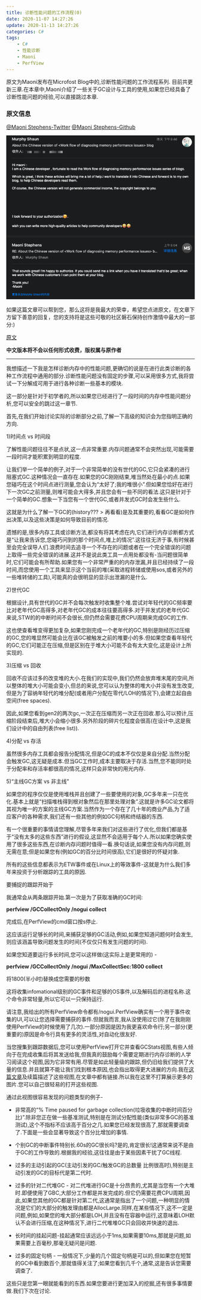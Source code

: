 ```yaml
---
title: 诊断性能问题的工作流程(0)
date: 2020-11-07 14:27:26
update: 2020-11-13 14:27:26
categories: C#
tags:
    - C#
    - 性能诊断
    - Maoni
    - PerfView
---
```

原文为Maoni发布在Microfost Blog中的,诊断性能问题的工作流程系列.
目前共更新三章.在本章中,Maoni介绍了一些关于GC设计与工具的使用,如果您已经具备了诊断性能问题的经验,可以直接跳过本章.
<!-- more -->

### 原文信息

[@Maoni Stephens-Twitter](https://twitter.com/maoni0)
[@Maoni Stephens-Github](https://github.com/Maoni0)

![authorize](/img/1587561145552-0d8a560c-3b7d-443a-badc-a98ddbb6e7bf.png)

如果这篇文章可以帮到您，那么这将是我最大的荣幸，希望您点进原文，在文章下方留下善意的回复，您的支持将是这些可敬的社区磐石保持创作激情中最大的一部分:)

[原文](https://devblogs.microsoft.com/dotnet/work-flow-of-diagnosing-memory-performance-issues-part-0)

**中文版本将不会以任何形式收费，版权属与原作者**

---

我想描述一下我是怎样诊断内存中的性能问题,更确切的说是在进行此类诊断的各种工作流程中通用的部分.诊断性能问题没有固定的步骤,可以采用很多方式,我将尝试一下分解成可用于进行各种诊断一些基本的模块.

这一部分是针对于初学者的,所以如果您已经进行了一段时间的内存中性能问题分析,您可以安全的跳过这一章节.

首先,在我们开始讨论实际的诊断部分之前,了解一下高级的知识会为您指明正确的方向.

1)时间点 vs 时间段

了解性能问题往往不是点状,这一点非常重要.内存问题通常不会突然出现,可能需要一段时间才能积累到明显的程度.

让我们举一个简单的例子,对于一个非常简单的没有世代的GC,它只会紧凑的进行阻塞式GC.这种情况会一直存在.如果您的GC刚刚结束,堆当然处在最小的点.如果您碰巧在这个时间点进行测量,您会认为“太好了;我的堆很小”.但如果您恰好在进行下一次GC之前测量,则堆可能会大得多,并且您会有一些不同的看法.这只是针对于一个简单的GC.想象一下当您有一个世代GC,或者并发式GC时会发生些什么.

这就是为什么了解一下GC的(history??? > 再看看)是及其重要的,看看GC是如何作出决策,以及这些决策是如何导致目前的情况.

遗憾的是,很多内存工具或诊断方法,都没有将其考虑在内,它们进行内存诊断都方式是“让我来告诉您,您碰巧问到的那个时间点,堆上的情况”.这往往无济于事,有时候甚至会完全误导人们.浪费时间去追寻一个不存在的问题或者在一个完全错误的问题上取得一些完全错误的进展.这并不是说此类工具一点用处都没有-当问题很简单时,它们可能会有所帮助.如果您有一个非常严重的的内存泄漏,并且已经持续了一段时间,而您使用一个工具来显示这个当前的堆(采取进程转储或使用sos,或者另外的一些堆转储的工具),可能真的会很明显的显示出泄漏的是什么.

2)世代GC

根据设计,具有世代的GC并不会每次触发时收集整个堆.尝试对年轻代的GC频率要比对老年代GC高得多,对老年代GC的成本往往要高得多.对于并发式的老年代GC来说,STW的的中断时间不会很长,但仍然会需要花费CPU周期来完成GC的工作.

这也使查看堆变得更加复杂,如果您刚完成一个老年代的GC,特别是刚经历过压缩的GC,您的堆显然可能会比在该GC被触发之前的堆要小的多.但如果您查看年轻代的GC,它们可能正在压缩,但是区别在于堆大小可能不会有太大变化,这是设计上所实现的.

3)压缩 vs 回收

回收不应该过多的改变堆的大小.在我们的实现中,我们仍然会放弃堆末尾的空间,所以整体的堆大小可能会变小,但总的来说,您可以认为整体的堆大小并没有发生改变,但是为了容纳年轻代的堆分配(或者用户分配在零代/LOH的情况下),会建立起自由空间(free spaces).

因此,如果您看到gen2的两次gc,一次正在压缩而另一次正在回收.那么可以预计,压缩阶段结束后,堆大小会缩小很多.另外阶段的碎片化程度会很高(在设计中,这是我们设计中的自由列表(free list)).

4)分配 vs 存活

虽然很多内存工具都会报告分配情况,但是GC的成本不仅仅是来自分配.当然分配会触发GC,这无疑是成本.但当GC工作时,成本主要取决于存活.当然,您不能同时处于分配率和存活率都很高的情况,这样只会非常快的用光内存.

5)“主线GC方案 vs 非主线”

如果您的程序仅仅是使用堆栈并且创建了一些要使用的对象,GC多年来一只在优化.基本上就是“扫描堆栈得到根对象然后在那里处理对象”.这就是许多GC论文都将其视为唯一的方案的主线GC方案.当然作为一个存在了几十年的商业产品,为了适应客户的各种需求,我们还有一些其他的例如GC句柄和终结器的东西.

有一个很重要的事情请您理解,尽管多年来我们对这些进行了优化,但我们都是基于“没有太多的这些东西”进行的假设,这显然不会适用于每个人.所以如果您确实使用了很多这些东西,在诊断内存问题时值得一看.换句话说,如果您没有内存问题,则无需在意;但是如果您有(例如GC的百分比时间很高),它们是很好的怀疑对象.

所有的这些信息都表示为ETW事件或在Linux上的等效事件-这就是为什么我们多年来投资于分析跟踪的工具的原因.

要捕捉的跟踪开始于

我通常会从两条跟踪开始.第一次是为了获取准确的GC时间:

**perfview /GCCollectOnly /nogui collect**

完成后,在PerfView的cmd窗口按s停止.

这应该运行足够长的时间,来捕获足够的GC活动,例如,如果您知道问题何时会发生,则应该涵盖导致问题发生的时间(不仅仅只有发生问题的时间).

如果您知道要运行多长时间,您可以这样做(这实际上是更常用的) -

**perfview /GCCollectOnly /nogui /MaxCollectSec:1800 collect**

将1800(半小时)替换成您需要的秒数

这将收集infomational级别的GC事件和足够的OS事件,以及解码后的进程名称.这个命令非常轻量,所以它可以一只保持运行.

请注意,我给出的所有PerfView命令都有/nogui.PerfView确实有一个用于事件收集的UI,可以让您选择需要捕获的事件.但就我而言,我从没使用过它(除了在我刚刚使用PerfView的时候使用了几次).一部分原因是因为我更喜欢命令行;另一部分(更重要的)原因是命令行具有更多的灵活性,对自动化很友好.

当您搜集到跟踪数据后,您可以使用PerfView打开它并查看GCStats视图,有些人倾向于在完成收集后将其发送给我,但我真的鼓励每个需要定期进行内存诊断的人学习阅读这个视图,因为它非常有用.尽管是如此轻量级的跟踪,但仍旧给我们提供了大量的信息.并且就算不能让我们找到根本原因,也会指出取得更大进展的方向.我在[这篇文章](https://devblogs.microsoft.com/dotnet/gc-etw-events-1/)及续篇描述了这些视图,在文章中都有链接.所以我在这里不打算展示更多的图片.您可以自己很轻易的打开这些视图.

通过此视图很容易发现的问题类型的例子-

- 非常高的“% Time paused for garbage collection(垃圾收集的中断时间百分比)”.除非您正在做一些基准测试,特别是在测试分配性能(类似非常多GC的基准测试),这个不指标不应该高于百分之几.如果您已经发现很高了,那就需要调查了.下面是一些会显著导致这个百分比增加的事情.

- 个别GC的中断事件特别长.60s的GC很长吗?是的,肯定很长!这通常来说不是由于GC的工作导致的.根据我的经验,这往往是由于某些因素干扰了GC线程.

- 过多的主动引起的GC(主动引发的GC/触发GC的总数量 比例很高时),特别是主动引发的GC的目标代是第二代时.
  
- 过多的针对二代堆GC - 对二代堆进行GC是十分昂贵的,尤其是当您有一个大堆时.即便使用了GBC,大部分工作都是并发完成的.但它仍需要花费CPU周期,因此,如果您其他的GC都是针对第二代,这通常是指出了一个问题,一种明显的情况是它们的大部分的触发理由都是AllocLarge.同样,在某些情况下,这不一定是问题,例如,如果您的堆大部分都是LOH,并且没有在容器中运行,这意味着LOH默认不会进行压缩,在这种情况下,进行二代堆堆GC只会回收并快速的退出.

- 长时间的挂起问题-挂起通常应该远远小于1ms,如果需要10ms,那就是问题,如果需要上百毫秒,那毫无疑问是问题.

- 过多的固定句柄 - 一般情况下,少量的几个固定句柄是可以的,但如果您在短暂的GC中看到数百个,那就值得关注了;如果您看到几千个,通常,这是告诉您需要调查了.

这些只是您第一眼就能看到的东西.如果您要进行更加深入的挖掘,还有很多事情要做.我们下次在讨论.